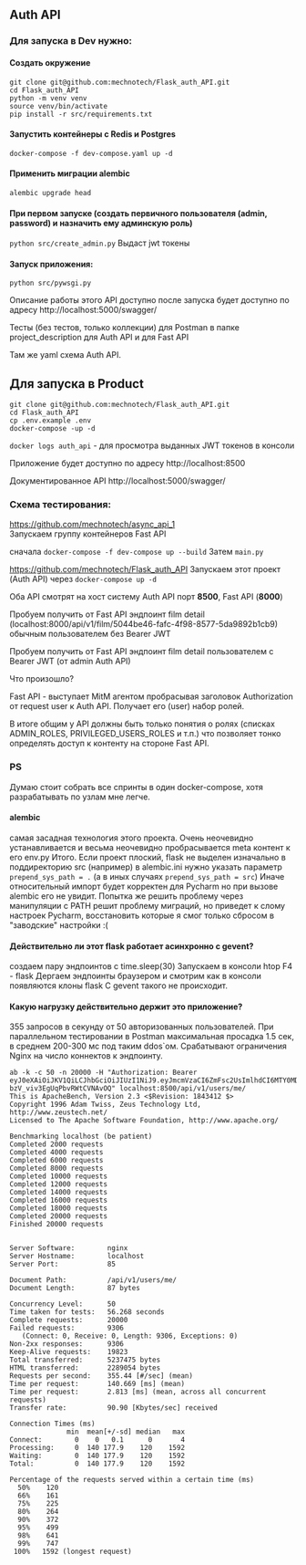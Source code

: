 ##  Auth API

### Для запуска в Dev нужно:
#### Создать окружение
```
git clone git@github.com:mechnotech/Flask_auth_API.git
cd Flask_auth_API
python -m venv venv
source venv/bin/activate
pip install -r src/requirements.txt
```
#### Запустить контейнеры с Redis и Postgres
`docker-compose -f dev-compose.yaml up -d`

#### Применить миграции alembic
`alembic upgrade head`

#### При первом запуске (создать первичного пользователя (admin, password) и назначить ему админскую роль)
`python src/create_admin.py`
Выдаст jwt токены

#### Запуск приложения:
`python src/pywsgi.py`

Описание работы этого API доступно после запуска будет доступно по адресу http://localhost:5000/swagger/

Тесты (без тестов, только коллекции) для Postman в папке project_description для Auth API и для Fast API

Там же yaml схема Auth API.

####

## Для запуска в Product
```
git clone git@github.com:mechnotech/Flask_auth_API.git
cd Flask_auth_API
cp .env.example .env
docker-compose -up -d
```

`docker logs auth_api` - для просмотра выданных JWT токенов в консоли

Приложение будет доступно по адресу http://localhost:8500

Документированное API http://localhost:5000/swagger/


### Схема тестирования:

https://github.com/mechnotech/async_api_1                                         
Запускаем группу контейнеров Fast API 

сначала `docker-compose -f dev-compose up --build`
Затем `main.py`

https://github.com/mechnotech/Flask_auth_API
Запускаем этот проект (Auth API)
через `docker-compose up -d`

Оба API смотрят на хост систему Auth API порт **8500**, Fast API (**8000**)

Пробуем получить от Fast API  эндпоинт film detail (localhost:8000/api/v1/film/5044be46-fafc-4f98-8577-5da9892b1cb9) обычным пользователем без Bearer JWT

Пробуем получить от Fast API  эндпоинт film detail пользователем с Bearer JWT (от admin Auth API)
     
Что произошло?

Fast API - выступает MitM агентом пробрасывая заголовок Authorization от request user к Auth API. Получает его (user) набор ролей.

В итоге общим у API должны быть только понятия о ролях (списках ADMIN_ROLES, PRIVILEGED_USERS_ROLES и т.п.) что позволяет тонко определять доступ к контенту на стороне Fast API.

### PS

Думаю стоит собрать все спринты в один docker-compose, хотя разрабатывать по узлам мне легче.

#### alembic

самая засадная технология этого проекта. Очень неочевидно устанавливается и весьма неочевидно пробрасывается meta контент
к его env.py
Итого. Если проект плоский, flask не выделен изначально в поддиректорию src (например)
в alembic.ini нужно указать параметр `prepend_sys_path = .` (а в иных случаях `prepend_sys_path = src`) Иначе относительный импорт будет корректен для Pycharm но при вызове
 alembic его не увидит. Попытка же решить проблему через манипуляции с PATH решит проблему миграций, но
приведет к слому настроек Pycharm, восстановить которые я смог только сбросом в "заводские" настройки :(

#### Действительно ли этот flask работает асинхронно с gevent?

создаем пару эндпоинтов с time.sleep(30)
Запускаем в консоли htop
F4 - flask
Дергаем эндпоинты браузером и смотрим как в консоли появляются клоны flask
C gevent такого не происходит.

#### Какую нагрузку действительно держит это приложение?

355 запросов в секунду от 50 авторизованных пользователей. 
При параллельном тестировании в Postman максимальная просадка 1.5 сек, в среднем 
200-300 мс под таким ddos`ом.
Срабатывают ограничения Nginx на число коннектов к эндпоинту.

```
ab -k -c 50 -n 20000 -H "Authorization: Bearer eyJ0eXAiOiJKV1QiLCJhbGciOiJIUzI1NiJ9.eyJmcmVzaCI6ZmFsc2UsImlhdCI6MTY0MDA4OTg5OSwianRpIjoiMTk4ZGNlYzItZTg2Yi00NmE2LTg5N2YtYTM5NTMxMDkwNzZmIiwidHlwZSI6ImFjY2VzcyIsInN1YiI6ImFkbWluIiwibmJmIjoxNjQwMDg5ODk5LCJleHAiOjE2NDAwOTM0OTl9.AENg0kQCWlwYqAvB1-bzV_viv3EgUqPbvRWtCVNAvOQ" localhost:8500/api/v1/users/me/
This is ApacheBench, Version 2.3 <$Revision: 1843412 $>
Copyright 1996 Adam Twiss, Zeus Technology Ltd, http://www.zeustech.net/
Licensed to The Apache Software Foundation, http://www.apache.org/

Benchmarking localhost (be patient)
Completed 2000 requests
Completed 4000 requests
Completed 6000 requests
Completed 8000 requests
Completed 10000 requests
Completed 12000 requests
Completed 14000 requests
Completed 16000 requests
Completed 18000 requests
Completed 20000 requests
Finished 20000 requests


Server Software:        nginx
Server Hostname:        localhost
Server Port:            85

Document Path:          /api/v1/users/me/
Document Length:        87 bytes

Concurrency Level:      50
Time taken for tests:   56.268 seconds
Complete requests:      20000
Failed requests:        9306
   (Connect: 0, Receive: 0, Length: 9306, Exceptions: 0)
Non-2xx responses:      9306
Keep-Alive requests:    19823
Total transferred:      5237475 bytes
HTML transferred:       2289054 bytes
Requests per second:    355.44 [#/sec] (mean)
Time per request:       140.669 [ms] (mean)
Time per request:       2.813 [ms] (mean, across all concurrent requests)
Transfer rate:          90.90 [Kbytes/sec] received

Connection Times (ms)
              min  mean[+/-sd] median   max
Connect:        0    0   0.1      0       4
Processing:     0  140 177.9    120    1592
Waiting:        0  140 177.9    120    1592
Total:          0  140 177.9    120    1592

Percentage of the requests served within a certain time (ms)
  50%    120
  66%    161
  75%    225
  80%    264
  90%    372
  95%    499
  98%    641
  99%    747
 100%   1592 (longest request)

```


